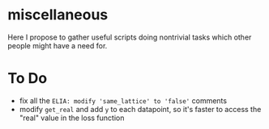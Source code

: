 # miscellaneous
Here I propose to gather useful scripts doing nontrivial tasks which other people might have a need for.

# To Do 
- fix all the `ELIA: modify 'same_lattice' to 'false'` comments
- modify `get_real` and add `y` to each datapoint, so it's faster to access the "real" value in the loss function
